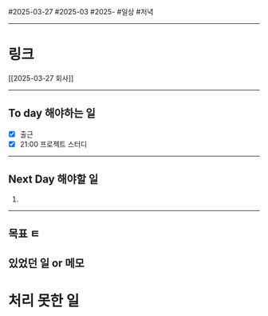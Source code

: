 #2025-03-27 #2025-03 #2025-
#일상 #저녁 

-------
# 링크
[[2025-03-27 회사]]

---
## To day 해야하는 일
- [x] 출근
- [x] 21:00 프로젝트 스터디

---
## Next Day 해야할 일
1. 

---

## 목표 ㅌ


## 있었던 일  or 메모


# 처리 못한 일